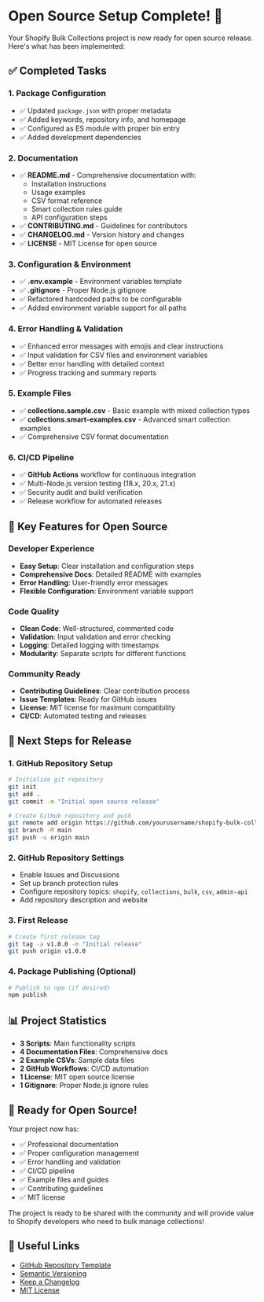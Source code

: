 # Open Source Setup Complete! 🚀

Your Shopify Bulk Collections project is now ready for open source release. Here's what has been implemented:

## ✅ Completed Tasks

### 1. Package Configuration
- ✅ Updated `package.json` with proper metadata
- ✅ Added keywords, repository info, and homepage
- ✅ Configured as ES module with proper bin entry
- ✅ Added development dependencies

### 2. Documentation
- ✅ **README.md** - Comprehensive documentation with:
  - Installation instructions
  - Usage examples
  - CSV format reference
  - Smart collection rules guide
  - API configuration steps
- ✅ **CONTRIBUTING.md** - Guidelines for contributors
- ✅ **CHANGELOG.md** - Version history and changes
- ✅ **LICENSE** - MIT License for open source

### 3. Configuration & Environment
- ✅ **.env.example** - Environment variables template
- ✅ **.gitignore** - Proper Node.js gitignore
- ✅ Refactored hardcoded paths to be configurable
- ✅ Added environment variable support for all paths

### 4. Error Handling & Validation
- ✅ Enhanced error messages with emojis and clear instructions
- ✅ Input validation for CSV files and environment variables
- ✅ Better error handling with detailed context
- ✅ Progress tracking and summary reports

### 5. Example Files
- ✅ **collections.sample.csv** - Basic example with mixed collection types
- ✅ **collections.smart-examples.csv** - Advanced smart collection examples
- ✅ Comprehensive CSV format documentation

### 6. CI/CD Pipeline
- ✅ **GitHub Actions** workflow for continuous integration
- ✅ Multi-Node.js version testing (18.x, 20.x, 21.x)
- ✅ Security audit and build verification
- ✅ Release workflow for automated releases

## 🎯 Key Features for Open Source

### Developer Experience
- **Easy Setup**: Clear installation and configuration steps
- **Comprehensive Docs**: Detailed README with examples
- **Error Handling**: User-friendly error messages
- **Flexible Configuration**: Environment variable support

### Code Quality
- **Clean Code**: Well-structured, commented code
- **Validation**: Input validation and error checking
- **Logging**: Detailed logging with timestamps
- **Modularity**: Separate scripts for different functions

### Community Ready
- **Contributing Guidelines**: Clear contribution process
- **Issue Templates**: Ready for GitHub issues
- **License**: MIT license for maximum compatibility
- **CI/CD**: Automated testing and releases

## 🚀 Next Steps for Release

### 1. GitHub Repository Setup
```bash
# Initialize git repository
git init
git add .
git commit -m "Initial open source release"

# Create GitHub repository and push
git remote add origin https://github.com/yourusername/shopify-bulk-collections.git
git branch -M main
git push -u origin main
```

### 2. GitHub Repository Settings
- Enable Issues and Discussions
- Set up branch protection rules
- Configure repository topics: `shopify`, `collections`, `bulk`, `csv`, `admin-api`
- Add repository description and website

### 3. First Release
```bash
# Create first release tag
git tag -a v1.0.0 -m "Initial release"
git push origin v1.0.0
```

### 4. Package Publishing (Optional)
```bash
# Publish to npm (if desired)
npm publish
```

## 📊 Project Statistics

- **3 Scripts**: Main functionality scripts
- **4 Documentation Files**: Comprehensive docs
- **2 Example CSVs**: Sample data files
- **2 GitHub Workflows**: CI/CD automation
- **1 License**: MIT open source license
- **1 Gitignore**: Proper Node.js ignore rules

## 🎉 Ready for Open Source!

Your project now has:
- ✅ Professional documentation
- ✅ Proper configuration management
- ✅ Error handling and validation
- ✅ CI/CD pipeline
- ✅ Example files and guides
- ✅ Contributing guidelines
- ✅ MIT license

The project is ready to be shared with the community and will provide value to Shopify developers who need to bulk manage collections!

## 🔗 Useful Links

- [GitHub Repository Template](https://github.com/github/gitignore/blob/main/Node.gitignore)
- [Semantic Versioning](https://semver.org/)
- [Keep a Changelog](https://keepachangelog.com/)
- [MIT License](https://opensource.org/licenses/MIT)

